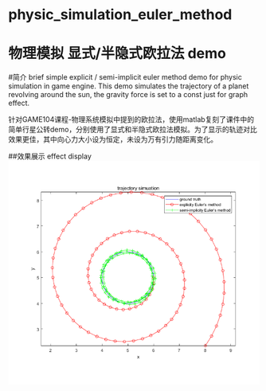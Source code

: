 # physic_simulation_euler_method
# 物理模拟 显式/半隐式欧拉法 demo

#简介 brief
simple explicit / semi-implicit euler method demo for physic simulation in game engine. This demo simulates the trajectory of a planet revolving around the sun, the gravity force is set to a const just for graph effect.

针对GAME104课程-物理系统模拟中提到的欧拉法，使用matlab复刻了课件中的简单行星公转demo，分别使用了显式和半隐式欧拉法模拟。为了显示的轨迹对比效果更佳，其中向心力大小设为恒定，未设为万有引力随距离变化。

##效果展示 effect display
![对比效果](euler_method.bmp)
